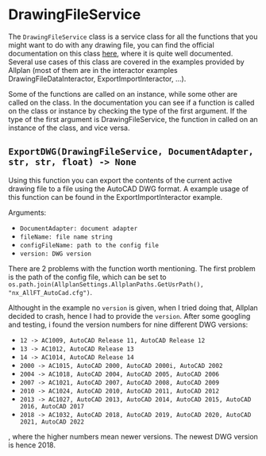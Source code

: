 # DrawingFileService

The `DrawingFileService` class is a service class for all the functions that you might want to do with any drawing file, you can find the official documentation on this class [here](https://pythonparts.allplan.com/2021-1/2021-1/NemAll_Python_BaseElements.html#DrawingFileService), where it is quite well documented. Several use cases of this class are covered in the examples provided by Allplan (most of them are in the interactor examples DrawingFileDataInteractor, ExportImportInteractor, ...).

Some of the functions are called on an instance, while some other are called on the class. In the documentation you can see if a function is called on the class or instance by checking the type of the first argument. If the type of the first argument is DrawingFileService, the function in called on an instance of the class, and vice versa.

## `ExportDWG(DrawingFileService, DocumentAdapter, str, str, float) -> None`

Using this function you can export the contents of the current active drawing file to a file using the AutoCAD DWG format. A example usage of this function can be found in the ExportImportInteractor example.

Arguments:
- `DocumentAdapter: document adapter`
- `fileName: file name string`
- `configFileName: path to the config file`
- `version: DWG version`

There are 2 problems with the function worth mentioning. The first problem is the path of the config file, which can be set to `os.path.join(AllplanSettings.AllplanPaths.GetUsrPath(), "nx_AllFT_AutoCad.cfg")`.

Althought in the example no `version` is given, when I tried doing that, Allplan decided to crash, hence I had to provide the `version`. After some googling and testing, i found the version numbers for nine different DWG versions:
- `12 -> AC1009, AutoCAD Release 11, AutoCAD Release 12`
- `13 -> AC1012, AutoCAD Release 13`
- `14 -> AC1014, AutoCAD Release 14`
- `2000 -> AC1015, AutoCAD 2000, AutoCAD 2000i, AutoCAD 2002`
- `2004 -> AC1018, AutoCAD 2004, AutoCAD 2005, AutoCAD 2006`
- `2007 -> AC1021, AutoCAD 2007, AutoCAD 2008, AutoCAD 2009`
- `2010 -> AC1024, AutoCAD 2010, AutoCAD 2011, AutoCAD 2012`
- `2013 -> AC1027, AutoCAD 2013, AutoCAD 2014, AutoCAD 2015, AutoCAD 2016, AutoCAD 2017`
- `2018 -> AC1032, AutoCAD 2018, AutoCAD 2019, AutoCAD 2020, AutoCAD 2021, AutoCAD 2022`

, where the higher numbers mean newer versions. The newest DWG version is hence 2018.